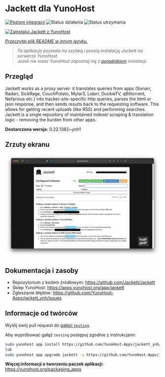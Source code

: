 <!--
To README zostało automatycznie wygenerowane przez <https://github.com/YunoHost/apps/tree/master/tools/readme_generator>
Nie powinno być ono edytowane ręcznie.
-->

# Jackett dla YunoHost

[![Poziom integracji](https://apps.yunohost.org/badge/integration/jackett)](https://ci-apps.yunohost.org/ci/apps/jackett/)
![Status działania](https://apps.yunohost.org/badge/state/jackett)
![Status utrzymania](https://apps.yunohost.org/badge/maintained/jackett)

[![Zainstaluj Jackett z YunoHost](https://install-app.yunohost.org/install-with-yunohost.svg)](https://install-app.yunohost.org/?app=jackett)

*[Przeczytaj plik README w innym języku.](./ALL_README.md)*

> *Ta aplikacja pozwala na szybką i prostą instalację Jackett na serwerze YunoHost.*  
> *Jeżeli nie masz YunoHost zapoznaj się z [poradnikiem](https://yunohost.org/install) instalacji.*

## Przegląd

Jackett works as a proxy server: it translates queries from apps (Sonarr, Radarr, SickRage, CouchPotato, Mylar3, Lidarr, DuckieTV, qBittorrent, Nefarious etc.) into tracker-site-specific http queries, parses the html or json response, and then sends results back to the requesting software. This allows for getting recent uploads (like RSS) and performing searches. Jackett is a single repository of maintained indexer scraping & translation logic - removing the burden from other apps.


**Dostarczona wersja:** 0.22.1382~ynh1

## Zrzuty ekranu

![Zrzut ekranu z Jackett](./doc/screenshots/demo.png)

## Dokumentacja i zasoby

- Repozytorium z kodem źródłowym: <https://github.com/Jackett/Jackett>
- Sklep YunoHost: <https://apps.yunohost.org/app/jackett>
- Zgłaszanie błędów: <https://github.com/YunoHost-Apps/jackett_ynh/issues>

## Informacje od twórców

Wyślij swój pull request do [gałęzi `testing`](https://github.com/YunoHost-Apps/jackett_ynh/tree/testing).

Aby wypróbować gałąź `testing` postępuj zgodnie z instrukcjami:

```bash
sudo yunohost app install https://github.com/YunoHost-Apps/jackett_ynh/tree/testing --debug
lub
sudo yunohost app upgrade jackett -u https://github.com/YunoHost-Apps/jackett_ynh/tree/testing --debug
```

**Więcej informacji o tworzeniu paczek aplikacji:** <https://yunohost.org/packaging_apps>
